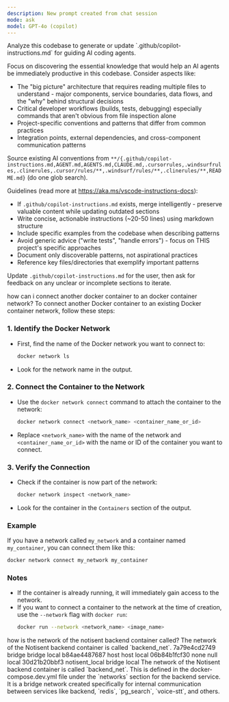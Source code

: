 ```yaml
---
description: New prompt created from chat session
mode: ask
model: GPT-4o (copilot)
---
```

<user>
Analyze this codebase to generate or update `.github/copilot-instructions.md` for guiding AI coding agents.

Focus on discovering the essential knowledge that would help an AI agents be immediately productive in this codebase. Consider aspects like:
- The "big picture" architecture that requires reading multiple files to understand - major components, service boundaries, data flows, and the "why" behind structural decisions
- Critical developer workflows (builds, tests, debugging) especially commands that aren't obvious from file inspection alone
- Project-specific conventions and patterns that differ from common practices
- Integration points, external dependencies, and cross-component communication patterns

Source existing AI conventions from `**/{.github/copilot-instructions.md,AGENT.md,AGENTS.md,CLAUDE.md,.cursorrules,.windsurfrules,.clinerules,.cursor/rules/**,.windsurf/rules/**,.clinerules/**,README.md}` (do one glob search).

Guidelines (read more at https://aka.ms/vscode-instructions-docs):
- If `.github/copilot-instructions.md` exists, merge intelligently - preserve valuable content while updating outdated sections
- Write concise, actionable instructions (~20-50 lines) using markdown structure
- Include specific examples from the codebase when describing patterns
- Avoid generic advice ("write tests", "handle errors") - focus on THIS project's specific approaches
- Document only discoverable patterns, not aspirational practices
- Reference key files/directories that exemplify important patterns

Update `.github/copilot-instructions.md` for the user, then ask for feedback on any unclear or incomplete sections to iterate.
</user>
<assistant>

</assistant>
<user>
how can i connect another docker container to an docker container network?
</user>
<assistant>
To connect another Docker container to an existing Docker container network, follow these steps:

### 1. **Identify the Docker Network**
   - First, find the name of the Docker network you want to connect to:
     ```bash
     docker network ls
     ```
   - Look for the network name in the output.

### 2. **Connect the Container to the Network**
   - Use the `docker network connect` command to attach the container to the network:
     ```bash
     docker network connect <network_name> <container_name_or_id>
     ```
   - Replace `<network_name>` with the name of the network and `<container_name_or_id>` with the name or ID of the container you want to connect.

### 3. **Verify the Connection**
   - Check if the container is now part of the network:
     ```bash
     docker network inspect <network_name>
     ```
   - Look for the container in the `Containers` section of the output.

### Example
If you have a network called `my_network` and a container named `my_container`, you can connect them like this:
```bash
docker network connect my_network my_container
```

### Notes
- If the container is already running, it will immediately gain access to the network.
- If you want to connect a container to the network at the time of creation, use the `--network` flag with `docker run`:
  ```bash
  docker run --network <network_name> <image_name>
  ```
</assistant>
<user>
how is the network of the notisent backend container called?
</user>
<assistant>
The network of the Notisent backend container is called `backend_net`.
</assistant>
<user>
7a79e4cd2749   bridge           bridge    local
b84ae4487687   host             host      local
06b84b1fcf30   none             null      local
30d21b20bbf3   notisent_local   bridge    local
</user>
<assistant>
The network of the Notisent backend container is called `backend_net`. This is defined in the docker-compose.dev.yml file under the `networks` section for the backend service. It is a bridge network created specifically for internal communication between services like backend, `redis`, `pg_search`, `voice-stt`, and others.
</assistant>
